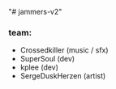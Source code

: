 "# jammers-v2" 

### team:
- Crossedkiller (music / sfx)
- SuperSoul (dev)
- kplee (dev)
- SergeDuskHerzen (artist)
 
